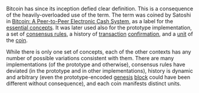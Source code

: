 Bitcoin has since its inception defied clear definition. This is a consequence of the heavily-overloaded use of the term. The term was coined by Satoshi in [Bitcoin: A Peer-to-Peer Electronic Cash System](https://bitcoin.org/bitcoin.pdf), as a label for the [essential concepts](Cryptodynamic-Principles). It was later used also for the prototype implementation, a set of [consensus rules](Glossary#consensus-rules), a history of [transaction](Glossary#transaction) [confirmation](Glossary#confirmation), and a [unit](Glossary#unit) of the [coin](Glossary#coin).

While there is only one set of concepts, each of the other contexts has any number of possible variations consistent with them. There are many implementations (of the prototype and otherwise), consensus rules have deviated (in the prototype and in other implementations), history is dynamic and arbitrary (even the prototype-encoded [genesis](Glossary#genesis) [block](Glossary#block) could have been different without consequence), and each coin manifests distinct units.